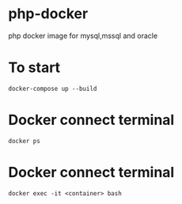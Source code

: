 # php-docker
php docker image for mysql,mssql and oracle

# To start
`docker-compose up --build`

# Docker connect terminal
`docker ps`

# Docker connect terminal
`docker exec -it <container> bash`

